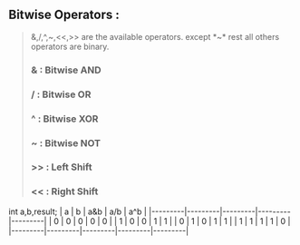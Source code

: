 ## Bitwise Operators :
> &,/,^,~,<<,>> are the available operators.
> except *~* rest all others operators are binary.
> ### & : Bitwise AND 
> ### / : Bitwise OR
> ### ^ : Bitwise XOR
> ### ~ : Bitwise NOT
> ### >> : Left Shift
> ### << : Right Shift


int a,b,result;
|    a    |    b    |   a&b   |   a/b   |   a^b   |
|---------|---------|---------|---------|---------|
|    0    |    0    |    0    |    0    |    0    |
|    1    |    0    |    0    |    1    |    1    |
|    0    |    1    |    0    |    1    |    1    |
|    1    |    1    |    1    |    1    |    0    |
|---------|---------|---------|---------|---------|
